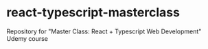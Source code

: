 # react-typescript-masterclass
Repository for "Master Class: React + Typescript Web Development" Udemy course
